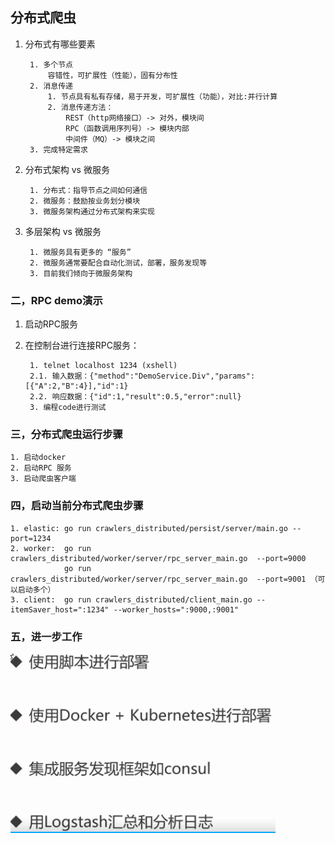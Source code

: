 ## 分布式爬虫
1. 分布式有哪些要素
        
        1. 多个节点
            容错性，可扩展性（性能），固有分布性
        2. 消息传递
            1. 节点具有私有存储，易于开发，可扩展性（功能），对比:并行计算
            2. 消息传递方法：
                REST（http网络接口）-> 对外，模块间
                RPC（函数调用序列号）-> 模块内部
                中间件（MQ）-> 模块之间
        3. 完成特定需求
2. 分布式架构 vs 微服务
        
        1. 分布式：指导节点之间如何通信
        2. 微服务：鼓励按业务划分模块
        3. 微服务架构通过分布式架构来实现
3. 多层架构 vs 微服务

        1. 微服务具有更多的 “服务”
        2. 微服务通常要配合自动化测试，部署，服务发现等
        3. 目前我们倾向于微服务架构

### 二，RPC demo演示
1. 启动RPC服务
2. 在控制台进行连接RPC服务：
        
        1. telnet localhost 1234 (xshell)
        2.1. 输入数据：{"method":"DemoService.Div","params":[{"A":2,"B":4}],"id":1}
        2.2. 响应数据：{"id":1,"result":0.5,"error":null}
        3. 编程code进行测试
### 三，分布式爬虫运行步骤

    1. 启动docker
    2. 启动RPC 服务
    3. 启动爬虫客户端

### 四，启动当前分布式爬虫步骤
    1. elastic: go run crawlers_distributed/persist/server/main.go --port=1234
    2. worker:  go run crawlers_distributed/worker/server/rpc_server_main.go  --port=9000
                go run crawlers_distributed/worker/server/rpc_server_main.go  --port=9001 （可以启动多个）
    3. client:  go run crawlers_distributed/client_main.go --itemSaver_host=":1234" --worker_hosts=":9000,:9001"
    
### 五，进一步工作
![Image text](images/next_work.png)
